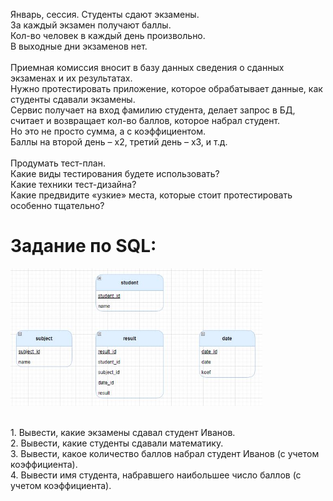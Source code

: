 Январь, сессия. Студенты сдают экзамены.
<br>За каждый экзамен получают баллы.
<br>Кол-во человек в каждый день произвольно.
<br>В выходные дни экзаменов нет.
<br><br>
Приемная комиссия вносит в базу данных сведения о сданных экзаменах и их результатах.
<br>Нужно протестировать приложение, которое обрабатывает данные, как студенты сдавали экзамены.
<br>Сервис получает на вход фамилию студента, делает запрос в БД, считает и возвращает кол-во баллов, которое набрал студент.
<br>Но это не просто сумма, а с коэффициентом.
<br>Баллы на второй день – х2, третий день – х3, и т.д. 
 <br><br>
Продумать тест-план.
<br>Какие виды тестирования будете использовать?
<br>Какие техники тест-дизайна?
<br>Какие предвидите «узкие» места, которые стоит протестировать особенно тщательно?
 
# Задание по SQL:
 
 <img src="https://raw.githubusercontent.com/JuliaKuznetsovaQA/SQL_Practice/main/img/task.JPG" alt="drawing" style="width:80%; text-align:center"/>
 
<br>1. Вывести, какие экзамены сдавал студент Иванов.
<br>2. Вывести, какие студенты сдавали математику.
<br>3. Вывести, какое количество баллов набрал студент Иванов (с учетом коэффициента).
<br>4. Вывести имя студента, набравшего наибольшее число баллов (с учетом коэффициента).
 
